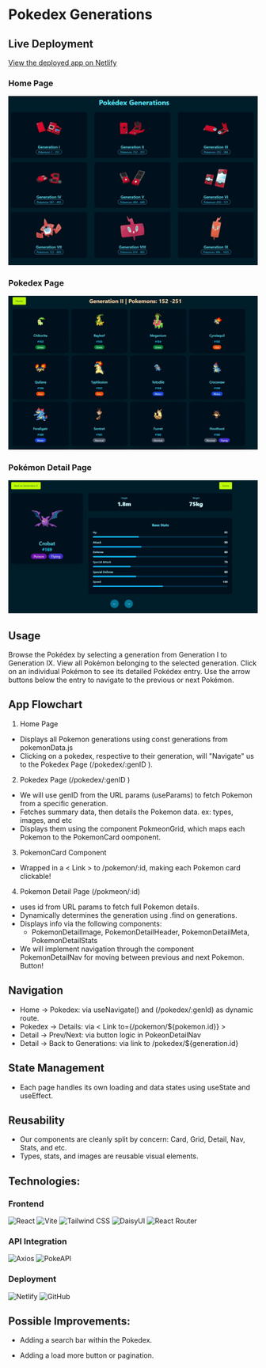 # Pokedex Generations

## Live Deployment

[View the deployed app on Netlify](https://pokedexgenerationz.netlify.app/)


### Home Page
<img src="./Pokedex/src/assets/screenshot/Home.JPG" alt="Home Page" width="600"/>

### Pokedex Page
<img src="./Pokedex/src/assets/screenshot/Pokedex.JPG" alt="Pokedex Page" width="600"/>

### Pokémon Detail Page
<img src="./Pokedex/src/assets/screenshot/Pokemon.JPG" alt="Pokémon Detail Page" width="600"/>

## Usage
Browse the Pokédex by selecting a generation from Generation I to Generation IX. View all Pokémon belonging to the selected generation. Click on an individual Pokémon to see its detailed Pokédex entry. Use the arrow buttons below the entry to navigate to the previous or next Pokémon.

## App Flowchart
1) Home Page
- Displays all Pokemon generations using const generations from pokemonData.js
- Clicking on a pokedex, respective to their generation, will "Navigate" us to the Pokedex Page (/pokedex/:genID ).

2) Pokedex Page (/pokedex/:genID )
- We will use genID from the URL params (useParams) to fetch Pokemon from a specific generation.
- Fetches summary data, then details the Pokemon data. ex: types, images, and etc
- Displays them using the component PokmeonGrid, which maps each Pokemon to the PokemonCard oomponent.

3) PokemonCard Component
- Wrapped in a < Link > to /pokemon/:id, making each Pokemon card clickable!

4) Pokemon Detail Page (/pokmeon/:id)
- uses id from URL params to fetch full Pokemon details.
- Dynamically determines the generation using .find on generations.
- Displays info via the following components:
    * PokemonDetailImage, PokemonDetailHeader, PokemonDetailMeta, PokemonDetailStats
- We will implement navigation through the component PokemonDetailNav for moving between previous and next Pokemon. Button!


## Navigation
- Home -> Pokedex: via useNavigate() and (/pokedex/:genId) as dynamic route.
- Pokedex -> Details: via < Link to={/pokemon/${pokemon.id}} >
- Detail -> Prev/Next: via button logic in PokeonDetailNav
- Detail -> Back to Generations: via link to /pokedex/${generation.id}

## State Management
- Each page handles its own loading and data states using useState and useEffect.

## Reusability
- Our components are cleanly split by concern: Card, Grid, Detail, Nav, Stats, and etc.
- Types, stats, and images are reusable visual elements.

## Technologies:

### Frontend
![React](https://img.shields.io/badge/React-20232A?style=for-the-badge&logo=react&logoColor=61DAFB)
![Vite](https://img.shields.io/badge/Vite-B73BFE?style=for-the-badge&logo=vite&logoColor=FFD62E)
![Tailwind CSS](https://img.shields.io/badge/Tailwind_CSS-38B2AC?style=for-the-badge&logo=tailwind-css&logoColor=white)
![DaisyUI](https://img.shields.io/badge/DaisyUI-5A0EF8?style=for-the-badge&logo=daisyui&logoColor=white)
![React Router](https://img.shields.io/badge/React_Router-CA4245?style=for-the-badge&logo=react-router&logoColor=white)

### API Integration
![Axios](https://img.shields.io/badge/Axios-5A29E4?style=for-the-badge&logo=axios&logoColor=white)
![PokeAPI](https://img.shields.io/badge/PokeAPI-EF5350?style=for-the-badge&logo=pokemon&logoColor=white)

### Deployment
![Netlify](https://img.shields.io/badge/Netlify-00C7B7?style=for-the-badge&logo=netlify&logoColor=white)
![GitHub](https://img.shields.io/badge/GitHub-181717?style=for-the-badge&logo=github&logoColor=white)

## Possible Improvements:
- Adding a search bar within the Pokedex.

- Adding a load more button or pagination.